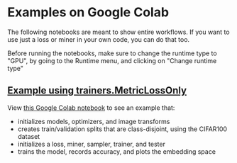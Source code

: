 # Examples on Google Colab
The following notebooks are meant to show entire workflows. If you want to use just a loss or miner in your own code, you can do that too. 

Before running the notebooks, make sure to change the runtime type to "GPU", by going to the Runtime menu, and clicking on "Change runtime type"

## [Example using trainers.MetricLossOnly](https://colab.research.google.com/drive/1fwTC-GRW3X6QiJq6_abJ47On2f3s9e5e)
View [this Google Colab notebook](https://colab.research.google.com/drive/1fwTC-GRW3X6QiJq6_abJ47On2f3s9e5e) to see an example that:
- initializes models, optimizers, and image transforms
- creates train/validation splits that are class-disjoint, using the CIFAR100 dataset
- initializes a loss, miner, sampler, trainer, and tester
- trains the model, records accuracy, and plots the embedding space

